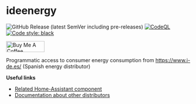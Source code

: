 # ideenergy


<!-- Code and releases -->
![GitHub Release (latest SemVer including pre-releases)](https://img.shields.io/github/v/release/ldotlopez/ideenergy?include_prereleases)
[![CodeQL](https://github.com/ldotlopez/ideenergy/actions/workflows/codeql-analysis.yml/badge.svg)](https://github.com/ldotlopez/ideenergy/actions/workflows/codeql-analysis.yml)
[![Code style: black](https://img.shields.io/badge/code%20style-black-000000.svg)](https://github.com/ambv/black)

<!-- Sponsors -->
<a href="https://www.buymeacoffee.com/zepolson" target="_blank"><img src="https://cdn.buymeacoffee.com/buttons/v2/default-yellow.png" alt="Buy Me A Coffee" style="height: 30px !important;width: 105px !important;" ></a>

Programmatic access to consumer energy consumption from https://www.i-de.es/ (Spanish energy distributor)

**Useful links**

  * [Related Home-Assistant component](https://github.com/ldotlopez/ha-ideenergy)
  * [Documentation about other distributors](https://www.genbeta.com/web/como-saber-consumo-electrico-tiempo-real-casa)
